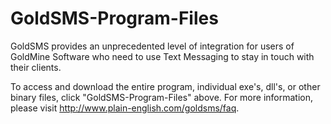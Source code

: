 # GoldSMS-Program-Files

GoldSMS provides an unprecedented level of integration for users of GoldMine Software who need to use Text Messaging to stay in touch with their clients.

To access and download the entire program, individual exe's, dll's, or other binary files, click "GoldSMS-Program-Files" above. For more information, please visit http://www.plain-english.com/goldsms/faq.
